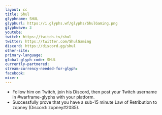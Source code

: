 ```yaml
---
layout: cc
title: Shul
glyphname: SHUL
glyphurl: https://i.glyphs.wf/glyphs/ShulGaming.png
glyphwave: 3
youtube: 
twitch: https://twitch.tv/shul
twitter: https://twitter.com/ShulGaming
discord: https://discord.gg/shul
other-site: 
primary-language: 
global-glyph-code: SHUL
currently-partnered: 
stream-currency-needed-for-glyph: 
facebook: 
mixer: 
---
```

* Follow him on Twitch, join his Discord, then post your Twitch username in #warframe-glyphs with your platform.
* Successfully prove that you have a sub-15 minute Law of Retribution to zopney (Discord: zopney#2035).
